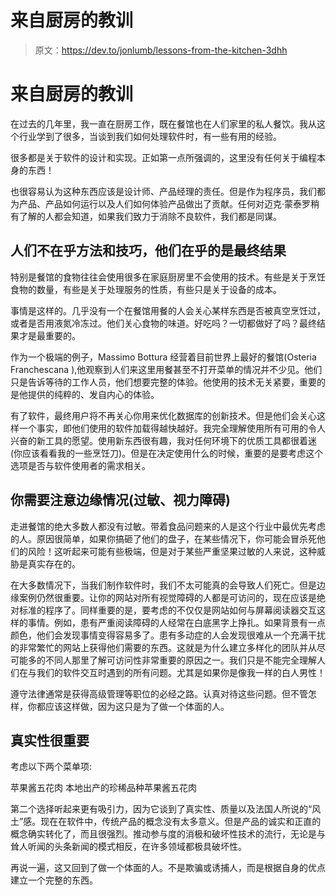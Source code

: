 # 来自厨房的教训

> 原文：<https://dev.to/jonlumb/lessons-from-the-kitchen-3dhh>

# 来自厨房的教训

在过去的几年里，我一直在厨房工作，既在餐馆也在人们家里的私人餐饮。我从这个行业学到了很多，当谈到我们如何处理软件时，有一些有用的经验。

很多都是关于软件的设计和实现。正如第一点所强调的，这里没有任何关于编程本身的东西！

也很容易认为这种东西应该是设计师、产品经理的责任。但是作为程序员，我们都为产品、产品如何运行以及人们如何体验产品做出了贡献。任何对迈克·蒙泰罗稍有了解的人都会知道，如果我们致力于消除不良软件，我们都是同谋。

## 人们不在乎方法和技巧，他们在乎的是最终结果

特别是餐馆的食物往往会使用很多在家庭厨房里不会使用的技术。有些是关于烹饪食物的数量，有些是关于处理服务的性质，有些只是关于设备的成本。

事情是这样的。几乎没有一个在餐馆用餐的人会关心某样东西是否被真空烹饪过，或者是否用液氮冷冻过。他们关心食物的味道。好吃吗？一切都做好了吗？最终结果才是最重要的。

作为一个极端的例子，Massimo Bottura 经营着目前世界上最好的餐馆(Osteria Franchescana ),他观察到人们来这里用餐甚至不打开菜单的情况并不少见。他们只是告诉等待的工作人员，他们想要完整的体验。他使用的技术无关紧要，重要的是他提供的纯粹的、发自内心的体验。

有了软件，最终用户将不再关心你用来优化数据库的创新技术。但是他们会关心这样一个事实，即他们使用的软件加载得越快越好。我完全理解使用所有可用的令人兴奋的新工具的愿望。使用新东西很有趣，我对任何环境下的优质工具都很着迷(你应该看看我的一些烹饪刀)。但是在决定使用什么的时候，重要的是要考虑这个选项是否与软件使用者的需求相关。

## 你需要注意边缘情况(过敏、视力障碍)

走进餐馆的绝大多数人都没有过敏。带着食品问题来的人是这个行业中最优先考虑的人。原因很简单，如果你搞砸了他们的盘子，在某些情况下，你可能会冒杀死他们的风险！这听起来可能有些极端，但是对于某些严重坚果过敏的人来说，这种威胁是真实存在的。

在大多数情况下，当我们制作软件时，我们不太可能真的会导致人们死亡。但是边缘案例仍然很重要。让你的网站对所有视觉障碍的人都是可访问的，现在应该是绝对标准的程序了。同样重要的是，要考虑的不仅仅是网站如何与屏幕阅读器交互这样的事情。例如，患有严重阅读障碍的人经常在白底黑字上挣扎。如果背景有一点颜色，他们会发现事情变得容易多了。患有多动症的人会发现很难从一个充满干扰的非常繁忙的网站上获得他们需要的东西。这就是为什么建立多样化的团队并从尽可能多的不同人那里了解可访问性非常重要的原因之一。我们只是不能完全理解人们在与我们的软件交互时遇到的所有问题。尤其是如果你是像我一样的白人男性！

遵守法律通常是获得高级管理等职位的必经之路。认真对待这些问题。但不管怎样，你都应该这样做，因为这只是为了做一个体面的人。

## 真实性很重要

考虑以下两个菜单项:

苹果酱五花肉
本地出产的珍稀品种苹果酱五花肉

第二个选择听起来更有吸引力，因为它谈到了真实性、质量以及法国人所说的“风土”感。现在在软件中，传统产品的概念没有太多意义。但是产品的诚实和正直的概念确实转化了，而且很强烈。推动参与度的消极和破坏性技术的流行，无论是与耸人听闻的头条新闻的模式相反，在许多领域都极具破坏性。

再说一遍，这又回到了做一个体面的人。不是欺骗或诱捕人，而是根据自身的优点建立一个完整的东西。